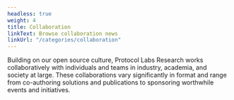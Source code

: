 ```yaml
---
headless: true
weight: 4
title: Collaboration
linkText: Browse collaboration news
linkUrl: "/categories/collaboration"
---
```

Building on our open source culture, Protocol Labs Research works collaboratively with individuals and teams in industry, academia, and society at large. These collaborations vary significantly in format and range from co-authoring solutions and publications to sponsoring worthwhile events and initiatives.

